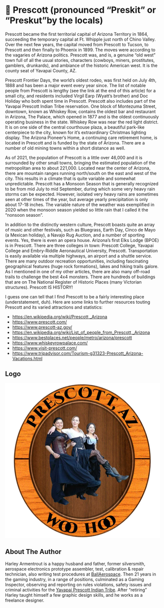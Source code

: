 # 🗽 Prescott (pronounced “Preskit” or “Preskut”by the locals)

Prescott became the first territorial capital of Arizona Territory in 1864,
succeeding the temporary capital at Ft. Whipple just north of Chino Valley. Over
the next few years, the capital moved from Prescott to Tucson, to Prescott and
then finally to Phoenix in 1899. The moves were according to the vagaries of
Arizona politics. Prescott was, and is, a genuine “old west” town full of all
the usual stories, characters (cowboys, miners, prostitutes, gamblers,
drunkards), and ambiance of the historic American west. It is the county seat of
Yavapai County, AZ.

Prescott Frontier Days, the world’s oldest rodeo, was first held on July 4th,
1888 and has been a major event every year since. The list of notable people
from Prescott is lengthy (see the link at the end of this article) for a small
city, and residents included Virgil Earp (Wyatt’s brother) and Doc Holiday who
both spent time in Prescott. Prescott also includes part of the Yavapai Prescott
Indian Tribe reservation. One block of Montezuma Street, downtown, known as
Whiskey Row, contains the oldest bar and restaurant in Arizona, The Palace,
which opened in 1877 and is the oldest continuously operating business in the
state. Whiskey Row was near the red light district. It is on one side of the
central courthouse plaza, a beautiful park-like centerpiece to the city, known
for it’s extraordinary Christmas lighting display. The Arizona Pioneer’s Home, a
continuing care retirement home, is located in Prescott and is funded by the
state of Arizona. There are a number of old mining towns within a short distance
as well.

As of 2021, the population of Prescott is a little over 46,000 and it is
surrounded by other small towns, bringing the estimated population of the
metropolitan area to about 221,000. Located near the center of Arizona, there
are mountain ranges running north/south on the east and west of the city. This
results in a climate that is quite variable and somewhat unpredictable. Prescott
has a Monsoon Season that is generally recognized to be from mid July to mid
September, during which some very heavy rain storms can be expected. However,
isolated very heavy rains are sometimes seen at other times of the year, but
average yearly precipitation is only about 17-18 inches. The variable nature of
the weather was exemplified in 2020 when the monsoon season yielded so little
rain that I called it the “nonsoon season”.

In addition to the distinctly western culture, Prescott boasts quite an array of
music and other festivals, such as Bluegrass, Earth Day, Cinco de Mayo (a
Mexican holiday), a Navajo Rug Auction, and a number of sporting events. Yes,
there is even an opera house. Arizona’s first Elks Lodge (BPOE) is in Prescott.
There are three colleges in town: Prescott College, Yavapai College and
Embry-Riddle Aeronautical University, Prescott. Transportation is easily
available via multiple highways, an airport and a shuttle service. There are
many outdoor recreation opportunities, including fascinating geographical
features (huge rock formations), lakes and hiking trails galore. As I mentioned
in one of my other articles, there are also many off-road trails to challenge
the best 4x4 monsters. There are hundreds of buildings that are on The National
Register of Historic Places (many Victorian structures). Prescott IS HISTORY!

I guess one can tell that I find Prescott to be a fairly interesting place
(understatement, duh). Here are some links to further resources touting Prescott
and its varied attractions and statistics:

- <https://en.wikipedia.org/wiki/Prescott,_Arizona>
- <https://www.prescott.com/>
- <https://www.prescott-az.gov/>
- <https://en.wikipedia.org/wiki/List_of_people_from_Prescott,_Arizona>
- <https://www.bestplaces.net/people/metro/arizona/prescott>
- <https://www.whiskeyrowpalace.com/>
- <https://www.visit-prescott.com/>
- <https://www.tripadvisor.com/Tourism-g31323-Prescott_Arizona-Vacations.html>

## Logo

![Prescott, AZ](_static/images/prescott/prescott.jpg)

## About The Author

Harley Armentrout is a happy husband and father, former silversmith, aerospace
electronics prototype assembler, test, calibration & repair technician, also
writing test procedures at [BallAerospace](https://www.ball.com/aerospace). Then
21 years in the gaming industry, in a range of positions, culminated as a Gaming
Inspector, observing and reporting on rules violations, safety issues and
criminal activities for the
[Yavapai Prescott Indian Tribe](https://buckyscasino.com/). After “retiring”
Harley taught himself a few graphic design skills, and he works as a freelance
designer.
